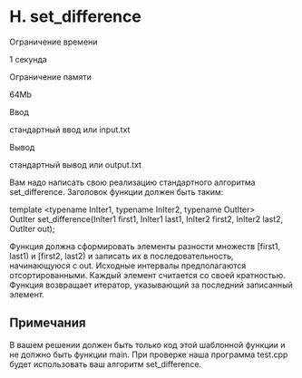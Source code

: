 H. set\_difference
==================

Ограничение времени

1 секунда

Ограничение памяти

64Mb

Ввод

стандартный ввод или input.txt

Вывод

стандартный вывод или output.txt

Вам надо написать свою реализацию стандартного алгоритма set\_difference. Заголовок функции должен быть таким:

template <typename InIter1, typename InIter2, typename OutIter>  
OutIter set\_difference(InIter1 first1, InIter1 last1, InIter2 first2, InIter2 last2, OutIter out);

Функция должна сформировать элементы разности множеств \[first1, last1) и \[first2, last2) и записать их в последовательность, начинающуюся с out. Исходные интервалы предполагаются отсортированными. Каждый элемент считается со своей кратностью. Функция возвращает итератор, указывающий за последний записанный элемент.

Примечания
----------

В вашем решении должен быть только код этой шаблонной функции и не должно быть функции main. При проверке наша программа test.cpp будет использовать ваш алгоритм set\_difference.
